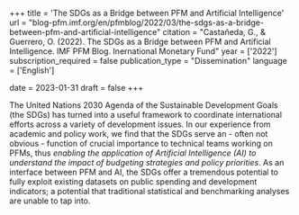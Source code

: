 +++
title = 'The SDGs as a Bridge between PFM and Artificial Intelligence'
url = "blog-pfm.imf.org/en/pfmblog/2022/03/the-sdgs-as-a-bridge-between-pfm-and-artificial-intelligence"
citation = "Castañeda, G., &amp; Guerrero, O. (2022). The SDGs as a Bridge between PFM and Artificial Intelligence. IMF PFM Blog. Inernational Monetary Fund"
year = ['2022']
subscription_required = false
publication_type = "Dissemination"
language = ['English']


date = 2023-01-31
draft = false
+++

The United Nations 2030 Agenda of the Sustainable Development Goals (the SDGs) has turned into a useful framework to coordinate international efforts across a variety of development issues. In our experience from academic and policy work, we find that the SDGs serve an - often not obvious - function of crucial importance to technical teams working on PFMs, thus <em>enabling the application of Artificial Intelligence (AI) to understand the impact of budgeting strategies and policy priorities</em>. As an interface between PFM and AI, the SDGs offer a tremendous potential to fully exploit existing datasets on public spending and development indicators; a potential that traditional statistical and benchmarking analyses are unable to tap into.